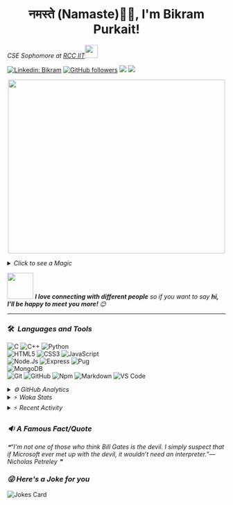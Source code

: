 <h1 align="center">नमस्ते (Namaste)🙏🏻, I'm Bikram Purkait! </h1>

<p><em>CSE Sophomore at <a href="https://www.rcciit.org/">RCC IIT</a><img src="https://media.giphy.com/media/WUlplcMpOCEmTGBtBW/giphy.gif" width="30"> 
</em></p>

[![Linkedin: Bikram](https://img.shields.io/badge/-bikram-blue?style=flat-square&logo=Linkedin&logoColor=white&link=https://www.linkedin.com/in/bikram-purkait-5463861a8/)](https://www.linkedin.com/in/bikram-purkait-5463861a8/)
[![GitHub followers](https://img.shields.io/github/followers/IamBikramPurkait?label=Follow&style=social)](https://github.com/IamBikramPurkait)
![](https://komarev.com/ghpvc/?username=IamBikramPurkait&color=blueviolet&style=flat)
<a href="mailto:bkrmprkt@gmail.com"><img src="https://img.shields.io/badge/-bikram-D14836?style=flat&logo=Gmail&logoColor=white"/></a>

<p align="center">
  <img width="500" height="400" src="https://cdn.dribbble.com/users/1059583/screenshots/4171367/coding-freak.gif">
</p>

<details>
<summary><em>Click to see a Magic</em></summary>

⏳ **Year Progress** { ██████████▁▁▁▁▁▁▁▁▁▁▁▁▁▁▁▁▁▁▁▁ } 33.44 % as on ⏰ 3-5-2023.

</details>

<img src="https://media.giphy.com/media/LnQjpWaON8nhr21vNW/giphy.gif" width="60"> <em><b>I love connecting with different people</b> so if you want to say <b>hi, I'll be happy to meet you more! </b> 😊</em>

***

### 🛠 &nbsp;<em>Languages and Tools</em>

![C](https://img.shields.io/badge/C-00599C?style=for-the-badge&logo=c&logoColor=white)
![C++](https://img.shields.io/badge/C%2B%2B-00599C?style=for-the-badge&logo=c%2B%2B&logoColor=white)
![Python](http://img.shields.io/badge/-Python-3776AB?style=for-the-badge&logo=python&logoColor=ffffff)
<br>
![HTML5](https://img.shields.io/badge/-HTML5-%23E44D27?style=for-the-badge&logo=html5&logoColor=ffffff)
![CSS3](https://img.shields.io/badge/-CSS3-%231572B6?style=for-the-badge&logo=css3)
![JavaScript](https://img.shields.io/badge/-JavaScript-%23F7DF1C?style=for-the-badge&logo=javascript&logoColor=000000&labelColor=%23F7DF1C&color=%23FFCE5A)
<br>
![Node.Js](https://img.shields.io/badge/-Node.js-%23E44D27?style=for-the-badge&logo=Node.js&logoColor=ffffff)
![Express](https://img.shields.io/badge/-Express-%231572B6?style=for-the-badge&logo=Express)
![Pug](https://img.shields.io/badge/-pug-%23F7DF1C?style=for-the-badge&logo=pug&logoColor=000000&labelColor=%23F7DF1C&color=%23FFCE5A)
<br>
![MongoDB](https://img.shields.io/badge/MongoDB-4EA94B?style=for-the-badge&logo=mongodb&logoColor=white)
<br>
![Git](https://img.shields.io/badge/-Git-%23F05032?style=for-the-badge&logo=git&logoColor=%23ffffff)
![GitHub](https://img.shields.io/badge/-GitHub-181717?style=for-the-badge&logo=github)
![Npm](https://img.shields.io/badge/-npm-CB3837?style=for-the-badge&logo=npm)
![Markdown](https://img.shields.io/badge/Markdown-000000?style=for-the-badge&logo=markdown&logoColor=white)
![VS Code](http://img.shields.io/badge/-VS%20Code-007ACC?style=for-the-badge&logo=visual-studio-code&logoColor=ffffff)
<br>

<details><summary><em>⚙ GitHub Analytics</em></summary>
<br>
<p align="center">
<a href="https://github.com/IamBikramPurkait">

![Bikram's GitHub Stats](https://github-readme-stats.vercel.app/api?username=IamBikramPurkait&theme=chartreuse-dark&show_icons=true&include_all_commits=true&count_private=true)
<img height="180em" src="https://github-readme-stats-eight-theta.vercel.app/api/top-langs/?username=IamBikramPurkait&layout=compact&langs_count=12&theme=chartreuse-dark"/>
[![GitHub Streak](http://github-readme-streak-stats.herokuapp.com?user=IamBikramPurkait&theme=chartreuse-dark)](https://git.io/streak-stats)
</a>
</p>
</details>

<details>
<summary>⚡ <em>Waka Stats</em></summary>

<!--START_SECTION:waka-->
**I'm a Night 🦉** 

```text
🌞 Morning    17 commits     ████░░░░░░░░░░░░░░░░░░░░░   16.83% 
🌆 Daytime    18 commits     ████░░░░░░░░░░░░░░░░░░░░░   17.82% 
🌃 Evening    16 commits     ████░░░░░░░░░░░░░░░░░░░░░   15.84% 
🌙 Night      50 commits     ████████████░░░░░░░░░░░░░   49.5%

```
📅 **I'm Most Productive on Wednesday** 

```text
Monday       9 commits      ██░░░░░░░░░░░░░░░░░░░░░░░   8.91% 
Tuesday      5 commits      █░░░░░░░░░░░░░░░░░░░░░░░░   4.95% 
Wednesday    44 commits     ███████████░░░░░░░░░░░░░░   43.56% 
Thursday     10 commits     ██░░░░░░░░░░░░░░░░░░░░░░░   9.9% 
Friday       19 commits     ████░░░░░░░░░░░░░░░░░░░░░   18.81% 
Saturday     4 commits      █░░░░░░░░░░░░░░░░░░░░░░░░   3.96% 
Sunday       10 commits     ██░░░░░░░░░░░░░░░░░░░░░░░   9.9%

```


📊 **This Week I Spent My Time On** 

```text
⌚︎ Time Zone: Asia/Kolkata

💬 Programming Languages: 
Python                   3 hrs 7 mins        ██████████████████████░░░   89.95% 
HTML                     14 mins             █░░░░░░░░░░░░░░░░░░░░░░░░   7.12% 
Bash                     6 mins              ░░░░░░░░░░░░░░░░░░░░░░░░░   2.89% 
Other                    0 secs              ░░░░░░░░░░░░░░░░░░░░░░░░░   0.02% 
Text                     0 secs              ░░░░░░░░░░░░░░░░░░░░░░░░░   0.01%

💻 Operating System: 
Windows                  3 hrs 28 mins       █████████████████████████   100.0%

```


<!--END_SECTION:waka-->

</details>

<details>
<summary>⚡ <em>Recent Activity</em></summary>

<!--START_SECTION:activity-->
1. 🎉 Merged PR [#5](https://github.com/samaddershouvik/RiverErosion/pull/5) in [samaddershouvik/RiverErosion](https://github.com/samaddershouvik/RiverErosion)
2. 💪 Opened PR [#5](https://github.com/samaddershouvik/RiverErosion/pull/5) in [samaddershouvik/RiverErosion](https://github.com/samaddershouvik/RiverErosion)
3. 🎉 Merged PR [#4](https://github.com/samaddershouvik/RiverErosion/pull/4) in [samaddershouvik/RiverErosion](https://github.com/samaddershouvik/RiverErosion)
4. 💪 Opened PR [#4](https://github.com/samaddershouvik/RiverErosion/pull/4) in [samaddershouvik/RiverErosion](https://github.com/samaddershouvik/RiverErosion)
5. 🎉 Merged PR [#3](https://github.com/samaddershouvik/RiverErosion/pull/3) in [samaddershouvik/RiverErosion](https://github.com/samaddershouvik/RiverErosion)
6. 💪 Opened PR [#3](https://github.com/samaddershouvik/RiverErosion/pull/3) in [samaddershouvik/RiverErosion](https://github.com/samaddershouvik/RiverErosion)
7. 🎉 Merged PR [#2](https://github.com/samaddershouvik/RiverErosion/pull/2) in [samaddershouvik/RiverErosion](https://github.com/samaddershouvik/RiverErosion)
8. 💪 Opened PR [#2](https://github.com/samaddershouvik/RiverErosion/pull/2) in [samaddershouvik/RiverErosion](https://github.com/samaddershouvik/RiverErosion)
<!--END_SECTION:activity-->

</details>

### <em>🔉 A Famous Fact/Quote</em>
<!--STARTS_HERE_QUOTE_README-->
<i>❝“I’m not one of those who think Bill Gates is the devil.  I simply suspect that if Microsoft ever met up with the devil, it wouldn’t need an interpreter.”— Nicholas Petreley   ❞</i>
<!--ENDS_HERE_QUOTE_README-->


### <em>😜 Here's a Joke for you</em>
![Jokes Card](https://readme-jokes.vercel.app/api)


